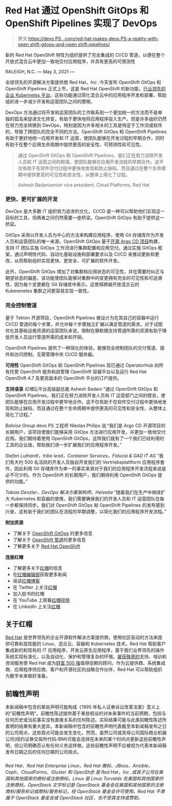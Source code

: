 # Red Hat 通过 OpenShift GitOps 和 OpenShift Pipelines 实现了 DevOps

> 原文:[https://devo PS . com/red-hat-makes-devo PS-a-reality-with-open shift-gitops-and-open shift-pipelines/](https://devops.com/red-hat-makes-devops-a-reality-with-openshift-gitops-and-openshift-pipelines/)

新的 Red Hat OpenShift 特性为组织提供了完全集成的 CI/CD 管道，以便在整个开放式混合云中更加一致地交付应用程序，并具有更高的可预测性

RALEIGH, N.C. — <time datetime="2021-05-03T00:00:00-04:00">May 3, 2021</time> —

全球领先的开源解决方案提供商 Red Hat，Inc .今天宣布 OpenShift GitOps 和 OpenShift Pipelines 正式上市，这是 Red Hat OpenShift 的新功能，[行业领先的企业 Kubernetes 平台](https://www.redhat.com/en/resources/forrester-wave-multicloud-container-platform-analyst-material)。这些功能通过简化混合云中的应用程序开发和部署，帮助组织进一步减少开发和运营团队之间的摩擦。

DevOps 方法通过将开发和运营团队的工作联系到一个更加统一的方法而不是单独的孤岛来促进文化转变，有助于更快地将应用程序投入生产。但是许多组织仍然在努力完全转换到 DevOps，特别是因为许多相关的工具是特定于工作流或软件的，导致了跨团队的完全不同的方法。OpenShift GitOps 和 OpenShift Pipelines 有助于更好地统一应用开发和 IT 运营，使团队能够在开发过程的早期合作，同时有助于在整个应用生命周期中提供更高的安全性、可预测性和可见性。

> 通过 OpenShift GitOps 和 OpenShift Pipelines，我们正在努力消除开发人员和 IT 运营之间的假墙，使团队能够在应用开发流程的早期合作。这不仅有助于在软件交付过程中更快地发现和防止缺陷，而且通过在整个生命周期中提供更高的可见性和安全性，从整体上简化了过程。
> 
> Ashesh Badanisenior vice president, Cloud Platforms, Red Hat

### 更快、更可扩展的开发

DevOps 是大多数 IT 组织努力追求的文化，CI/CD 是一种可以帮助他们实现这一目标的工具，但两者之间仍然需要一座桥梁。OpenShift GitOps 有助于提供这一桥梁。

GitOps 采用以开发人员为中心的方法来构建应用程序，使用 Git 存储库作为开发人员和运营团队的唯一来源。OpenShift GitOps 基于[开源 Argo CD 项目](https://www.redhat.com/en/about/press-releases/red-hat-and-intuit-join-forces-argo-project-extending-gitops-community-innovation-better-manage-multi-cluster-cloud-native-applications-scale)构建，支持 IT 团队实施 GitOps 工作流进行集群配置和应用交付。通过实施 GitOps 框架，通过声明性代码、自动化基础设施和部署要求以及 CI/CD 来推动更新和更改，从而帮助组织实现更快、更安全、可扩展的软件开发。

此外，OpenShift GitOps 增加了对集群和应用状态的可见性，并在需要时纠正与期望状态的偏差。该功能使团队能够对集群中的变更拥有完全的可见性和可追溯性，因为每个变更都在 Git 存储库中表示。这使得跨越开放混合云的 Kuberenetes 集群之间更容易实现一致性。

### 完全控制管道

基于 Tekton 开源项目，OpenShift Pipelines 被设计为在其自己的容器中运行 CI/CD 管道的每个步骤，并允许每个步骤独立扩展以满足管道的需求。对于试图优化其基础设施资源的运营团队来说，限制在静默期支持管道所需的资源有助于降低开发人员运行管道所需的成本和开销。

OpenShift Pipelines 提供了一种简化的体验，能够完全控制团队的交付管道、插件和访问控制，无需管理中央 CI/CD 服务器。

**可用性**
OpenShift GitOps 和 OpenShift Pipelines 现已通过 OperatorHub 向所有托管 OpenShift 服务和自管理 OpenShift 容器平台以及运行 Red Hat OpenShift 4.7 及更高版本的 OpenShift 平台的订户提供。

**支持语录**
*红帽*云平台高级副总裁 Ashesh Badani
“通过 OpenShift GitOps 和 OpenShift Pipelines，我们正在努力消除开发人员和 IT 运营部门之间的壁垒，使团队能够在应用开发过程中更早地合作。这不仅有助于在软件交付过程中更快地发现和防止缺陷，而且通过在整个生命周期中提供更高的可见性和安全性，从整体上简化了过程。”

*Baloise Group*
devo PS 工程师 Nikolas Philips 说:“我们是 Argo CD 开源项目的长期用户，该项目使我们能够采用 GitOps 方法进行应用开发，并更加一致地交付应用。我们期待着使用 OpenShift GitOps，这样我们就有了一个我们已经利用的工具的企业版，帮助我们进一步扩展我们的应用程序开发。”

*Stefan Luthardt，tribe lead，Container Services，Fiducia & GAD IT AG*
“我们有大约 500 名活跃的开发人员独自开发我们的 Vertriebsplattform 应用程序套件，因此利用 Git 存储库作为单一的事实来源对于我们的应用程序开发流程来说是必不可少的。作为 OpenShift 的长期用户，我们期待利用 OpenShift GitOps 提供的功能。”

*Tobias Denzler，DevOps 解决方案架构师，Helvetia*
“随着我们在生产中继续扩大 Kubernetes 和容器的使用，我们需要确保我们的开发人员和 IT 运营团队在每一步都保持同步。我们对 OpenShift GitOps 和 OpenShift Pipelines 的发布感到兴奋，这有助于我们的团队在流程的早期调整，以简化我们的应用程序开发流程。”

**附加资源**

*   了解关于 [OpenShift GitOps](https://openshift.com/gitops) 的更多信息
*   了解关于 [OpenShift 管道](https://www.openshift.com/learn/topics/pipelines)的更多信息
*   了解更多关于 [Red Hat OpenShift](https://openshift.com)

**连接红帽**

*   了解更多关于[红帽](https://red.ht/IOS5vm)的信息
*   在[红帽编辑部](https://red.ht/1qeXuma)获取更多新闻
*   阅读[红帽博客](https://red.ht/1zzgkXp)
*   在 Twitter 上关注[红帽](https://bit.ly/2FVq6ik)
*   加入脸书的红帽
*   在 YouTube 上观看[红帽视频](https://bit.ly/JEkzvc)
*   在 LinkedIn 上关注[红帽](https://linkd.in/1AlOAXq)

## 关于红帽

[Red Hat](https://www.redhat.com) 是世界领先的企业开源软件解决方案提供商，使用社区驱动的方法来提供可靠和高性能的 Linux、混合云、容器和 Kubernetes 技术。Red Hat 帮助客户集成新的和现有的 IT 应用程序，开发云原生应用程序，基于我们业界领先的操作系统实现标准化，以及自动化、保护和管理复杂的环境。[屡获殊荣的](https://access.redhat.com/recognition)支持、培训和咨询服务使 Red Hat 成为[财富 500 强](https://www.redhat.com/en/about/trusted?sc_cid=70160000000e5syAAA)值得信赖的顾问。作为云提供商、系统集成商、应用程序供应商、客户和开源社区的战略合作伙伴，Red Hat 可以帮助组织为数字未来做好准备。

## 前瞻性声明

本新闻稿中包含的某些声明可能构成《1995 年私人证券诉讼改革法案》意义上的“前瞻性声明”。前瞻性陈述提供基于某些假设的对未来事件的当前预期，包括与任何历史或当前事实没有直接关系的任何陈述。实际结果可能与此类前瞻性陈述所表明的结果有重大差异。本新闻稿中包含的前瞻性声明代表截至本新闻稿发布之日的公司观点，这些观点可能会发生变化。然而，虽然公司或其母公司国际商业机器公司(纽约证券交易所代码:IBM)可能会选择在未来的某个时间点更新这些前瞻性声明，但公司明确否认有任何义务这样做。这些前瞻性声明不应被视为代表本新闻稿发布日期之后的任何日期的公司观点。

###

*Red Hat、Red Hat Enterprise Linux、Red Hat 徽标、JBoss、Ansible、Ceph、CloudForms、Gluster 和 OpenShift 是 Red Hat，Inc .或其子公司在美国和其他国家的商标或注册商标。Linux 是 Linus Torvalds 在美国和其他国家的注册商标。OpenStack 文字标记是 OpenStack 基金会在美国和其他国家的注册商标/服务标记或商标/服务标记，经 OpenStack 基金会许可使用。Red Hat 不隶属于 OpenStack 基金会或 OpenStack 社区，也不受其支持或赞助。*